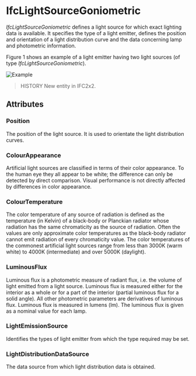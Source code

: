 # IfcLightSourceGoniometric

_IfcLightSourceGoniometric_ defines a light source for which exact lighting data is available. It specifies the type of a light emitter, defines the position and orientation of a light distribution curve and the data concerning lamp and photometric information.<!-- end of definition -->

Figure 1 shows an example of a light emitter having two light sources (of type _IfcLightSourceGoniometric_).

![Example](../../../../figures/ifclightsourcegoniometric_fig1.gif "Figure 1 — Light source goniometric")

> HISTORY New entity in IFC2x2.

## Attributes

### Position
The position of the light source. It is used to orientate the light distribution curves.

### ColourAppearance
Artificial light sources are classified in terms of their color appearance. To the human eye they all appear to be white; the difference can only be detected by direct comparison. Visual performance is not directly affected by differences in color appearance.

### ColourTemperature
The color temperature of any source of radiation is defined as the temperature (in Kelvin) of a black-body or Planckian radiator whose radiation has the same chromaticity as the source of radiation. Often the values are only approximate color temperatures as the black-body radiator cannot emit radiation of every chromaticity value. The color temperatures of the commonest artificial light sources range from less than 3000K (warm white) to 4000K (intermediate) and over 5000K (daylight).

### LuminousFlux
Luminous flux is a photometric measure of radiant flux, i.e. the volume of light emitted from a light source. Luminous flux is measured either for the interior as a whole or for a part of the interior (partial luminous flux for a solid angle). All other photometric parameters are derivatives of luminous flux. Luminous flux is measured in lumens (lm). The luminous flux is given as a nominal value for each lamp.

### LightEmissionSource
Identifies the types of light emitter from which the type required may be set.

### LightDistributionDataSource
The data source from which light distribution data is obtained.
